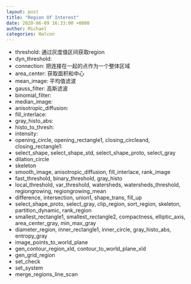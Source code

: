 ```yaml
---
layout: post
title: "Region Of Interest"
date: 2020-06-09 16:33:00 +0800
author: Michael
categories: Halcon
---
```


- threshold: 通过灰度值区间获取region
- dyn_threshold: 
- connection: 把连接在一起的点作为一个整体区域
- area_center: 获取面积和中心
- mean_image: 平均值滤波
- gauss_filter: 高斯滤波
- binomial_filter: 
- median_image: 
- anisotropic_diffusion:
- fill_interlace: 
- gray_histo_abs: 
- histo_to_thresh: 
- intensity: 
- opening_circle, opening_rectangle1, closing_circleand, closing_rectangle1: 
- select_shape, select_shape_std, select_shape_proto, select_gray
- dilation_circle
- skeleton
- smooth_image, anisotropic_diffusion, fill_interlace, rank_image
- fast_threshold, binary_threshold, gray_histo
- local_threshold, var_threshold, watersheds, watersheds_threshold, regiongrowing, regiongrowing_mean
- difference, intersection, union1, shape_trans, fill_up
- select_shape_proto, select_gray, clip_region, sort_region, skeleton, partition_dynamic, rank_region
- smallest_rectangle1, smallest_rectangle2, compactness, elliptic_axis, area_center_gray, min_max_gray
- diameter_region, inner_rectangle1, inner_circle, gray_histo_abs, entropy_gray
- image_points_to_world_plane
- gen_contour_region_xld, contour_to_world_plane_xld
- gen_grid_region
- set_check
- set_system
- merge_regions_line_scan
